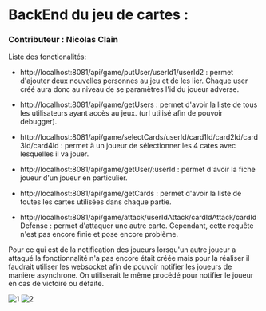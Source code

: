 # BackEnd du jeu de cartes :

### Contributeur : Nicolas Clain

Liste des fonctionalités:
- http://localhost:8081/api/game/putUser/userId1/userId2 : permet d'ajouter deux nouvelles personnes au jeu et de les lier. Chaque user créé aura donc au niveau de se paramètres l'id du joueur adverse.

- http://localhost:8081/api/game/getUsers : permet d'avoir la liste de tous les utilisateurs ayant accès au jeux. (url utilisé afin de pouvoir debugger).

- http://localhost:8081/api/game/selectCards/userId/card1Id/card2Id/card3Id/card4Id : permet à un joueur de sélectionner les 4 cates avec lesquelles il va jouer.

- http://localhost:8081/api/game/getUser/:userId : permet d'avoir la fiche joueur d'un joueur en particulier.

- http://localhost:8081/api/game/getCards : permet d'avoir la liste de toutes les cartes utilisées dans chaque partie. 

- http://localhost:8081/api/game/attack/userIdAttack/cardIdAttack/cardIdDefense : permet d'attaquer une autre carte. Cependant, cette requête n'est pas encore finie et pose encore problème. 

Pour ce qui est de la notification des joueurs lorsqu'un autre joueur a attaqué la fonctionnalité n'a pas encore était créée mais pour la réaliser il faudrait utiliser les websocket afin de pouvoir notifier les joueurs de manière asynchrone. On utiliserait le même procédé pour notifier le joueur en cas de victoire ou défaite.

![1](https://user-images.githubusercontent.com/72151863/209191166-1f0731d8-51e5-4145-bda3-88c03dfefaaa.png)
![2](https://user-images.githubusercontent.com/72151863/209191169-780ca613-0a86-45d9-b1f8-7f60bb272a36.png)
